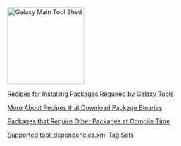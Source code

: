 <div class='center'> <a href='http://toolshed.g2.bx.psu.edu'><img src="/src/Images/Logos/ToolShed.jpg" alt="Galaxy Main Tool Shed" height="174" /></a> </div>

[Recipes for Installing Packages Required by Galaxy Tools](/src/ToolShed/PackageRecipes/index.md)

[More About Recipes that Download Package Binaries](/src/DownloadingBinaries/index.md)

[Packages that Require Other Packages at Compile Time](/src/BellsAndWhistles/index.md)

[Supported tool_dependencies.xml Tag Sets](/src/ToolDependenciesTagSets/index.md)
